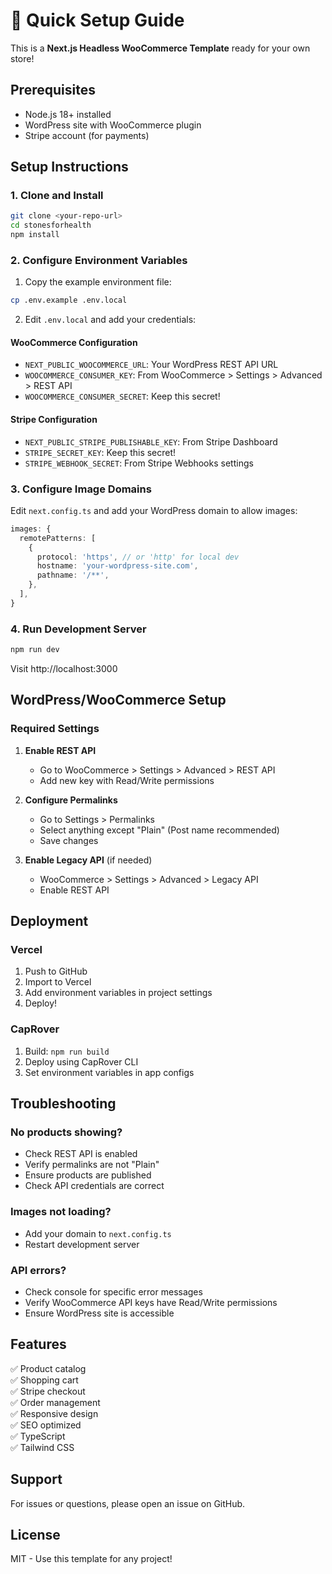 # 🚀 Quick Setup Guide

This is a **Next.js Headless WooCommerce Template** ready for your own store!

## Prerequisites

- Node.js 18+ installed
- WordPress site with WooCommerce plugin
- Stripe account (for payments)

## Setup Instructions

### 1. Clone and Install

```bash
git clone <your-repo-url>
cd stonesforhealth
npm install
```

### 2. Configure Environment Variables

1. Copy the example environment file:
```bash
cp .env.example .env.local
```

2. Edit `.env.local` and add your credentials:

#### WooCommerce Configuration
- `NEXT_PUBLIC_WOOCOMMERCE_URL`: Your WordPress REST API URL
- `WOOCOMMERCE_CONSUMER_KEY`: From WooCommerce > Settings > Advanced > REST API
- `WOOCOMMERCE_CONSUMER_SECRET`: Keep this secret!

#### Stripe Configuration
- `NEXT_PUBLIC_STRIPE_PUBLISHABLE_KEY`: From Stripe Dashboard
- `STRIPE_SECRET_KEY`: Keep this secret!
- `STRIPE_WEBHOOK_SECRET`: From Stripe Webhooks settings

### 3. Configure Image Domains

Edit `next.config.ts` and add your WordPress domain to allow images:

```typescript
images: {
  remotePatterns: [
    {
      protocol: 'https', // or 'http' for local dev
      hostname: 'your-wordpress-site.com',
      pathname: '/**',
    },
  ],
}
```

### 4. Run Development Server

```bash
npm run dev
```

Visit http://localhost:3000

## WordPress/WooCommerce Setup

### Required Settings

1. **Enable REST API**
   - Go to WooCommerce > Settings > Advanced > REST API
   - Add new key with Read/Write permissions

2. **Configure Permalinks**
   - Go to Settings > Permalinks
   - Select anything except "Plain" (Post name recommended)
   - Save changes

3. **Enable Legacy API** (if needed)
   - WooCommerce > Settings > Advanced > Legacy API
   - Enable REST API

## Deployment

### Vercel
1. Push to GitHub
2. Import to Vercel
3. Add environment variables in project settings
4. Deploy!

### CapRover
1. Build: `npm run build`
2. Deploy using CapRover CLI
3. Set environment variables in app configs

## Troubleshooting

### No products showing?
- Check REST API is enabled
- Verify permalinks are not "Plain"
- Ensure products are published
- Check API credentials are correct

### Images not loading?
- Add your domain to `next.config.ts`
- Restart development server

### API errors?
- Check console for specific error messages
- Verify WooCommerce API keys have Read/Write permissions
- Ensure WordPress site is accessible

## Features

✅ Product catalog  
✅ Shopping cart  
✅ Stripe checkout  
✅ Order management  
✅ Responsive design  
✅ SEO optimized  
✅ TypeScript  
✅ Tailwind CSS

## Support

For issues or questions, please open an issue on GitHub.

## License

MIT - Use this template for any project!